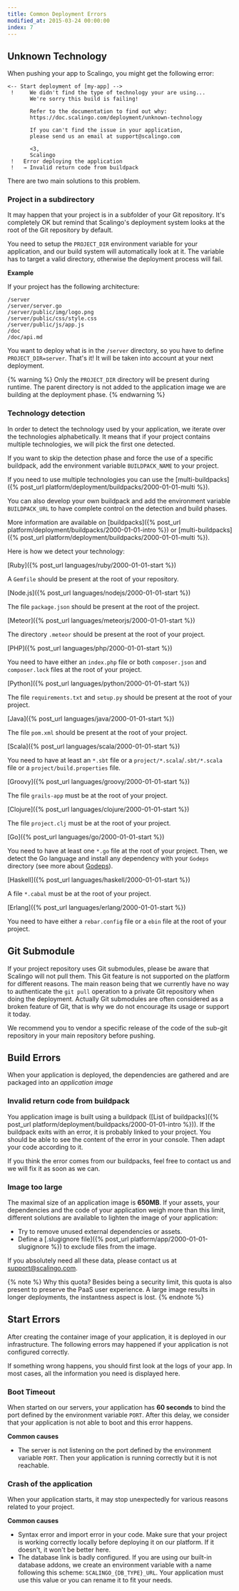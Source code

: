 ```yaml
---
title: Common Deployment Errors
modified_at: 2015-03-24 00:00:00
index: 7
---
```


## Unknown Technology

When pushing your app to Scalingo, you might get the following error:

```text
<-- Start deployment of [my-app] -->
 !     We didn't find the type of technology your are using...
       We're sorry this build is failing!

       Refer to the documentation to find out why:
       https://doc.scalingo.com/deployment/unknown-technology

       If you can't find the issue in your application,
       please send us an email at support@scalingo.com

       <3,
       Scalingo
 !   Error deploying the application
 !   → Invalid return code from buildpack
```

There are two main solutions to this problem.

### Project in a subdirectory

It may happen that your project is in a subfolder of your Git repository. It's
completely OK but remind that Scalingo's deployment system looks at the root of
the Git repository by default.

You need to setup the `PROJECT_DIR` environment variable for your application,
and our build system will automatically look at it. The variable has to target
a valid directory, otherwise the deployment process will fail.

**Example**

If your project has the following architecture:

```text
/server
/server/server.go
/server/public/img/logo.png
/server/public/css/style.css
/server/public/js/app.js
/doc
/doc/api.md
```

You want to deploy what is in the `/server` directory, so you have to define
`PROJECT_DIR=server`. That's it! It will be taken into account at your next
deployment.

{% warning %}
Only the `PROJECT_DIR` directory will be present during runtime. The parent
directory is not added to the application image we are building at the
deployment phase.
{% endwarning %}

### Technology detection

In order to detect the technology used by your application, we iterate over the
technologies alphabetically. It means that if your project contains multiple
technologies, we will pick the first one detected.

If you want to skip the detection phase and force the use of a specific
buildpack, add the environment variable `BUILDPACK_NAME` to your project.

If you need to use multiple technologies you can use the [multi-buildpacks]({%
post_url platform/deployment/buildpacks/2000-01-01-multi %}).

You can also develop your own buildpack and add the environment variable
`BUILDPACK_URL` to have complete control on the detection and build phases.

More information are available on [buildpacks]({% post_url
platform/deployment/buildpacks/2000-01-01-intro %}) or [multi-buildpacks]({%
post_url platform/deployment/buildpacks/2000-01-01-multi %}).

Here is how we detect your technology:

[Ruby]({% post_url languages/ruby/2000-01-01-start %})

A `Gemfile` should be present at the root of your repository.

[Node.js]({% post_url languages/nodejs/2000-01-01-start %})

The file `package.json` should be present at the root of the project.

[Meteor]({% post_url languages/meteorjs/2000-01-01-start %})

The directory `.meteor` should be present at the root of your project.

[PHP]({% post_url languages/php/2000-01-01-start %})

You need to have either an `index.php` file or both `composer.json` and `composer.lock` files at the root of your project.

[Python]({% post_url languages/python/2000-01-01-start %})

The file `requirements.txt` and `setup.py` should be present at the root of your project.

[Java]({% post_url languages/java/2000-01-01-start %})

The file `pom.xml` should be present at the root of your project.

[Scala]({% post_url languages/scala/2000-01-01-start %})

You need to have at least an `*.sbt` file or a `project/*.scala`/`.sbt/*.scala` file or a `project/build.properties` file.

[Groovy]({% post_url languages/groovy/2000-01-01-start %})

The file `grails-app` must be at the root of your project.

[Clojure]({% post_url languages/clojure/2000-01-01-start %})

The file `project.clj` must be at the root of your project.

[Go]({% post_url languages/go/2000-01-01-start %})

You need to have at least one `*.go` file at the root of your project.
Then, we detect the Go language and install any dependency with your `Godeps` directory (see more about [Godeps](https://github.com/tools/godep)).

[Haskell]({% post_url languages/haskell/2000-01-01-start %})

A file `*.cabal` must be at the root of your project.

[Erlang]({% post_url languages/erlang/2000-01-01-start %})

You need to have either a `rebar.config` file or a `ebin` file at the root of your project.

## Git Submodule

If your project repository uses Git submodules, please be aware that Scalingo
will not pull them. This Git feature is not supported on the platform for
different reasons. The main reason being that we currently have no way to
authenticate the `git pull` operation to a private Git repository when doing
the deployment. Actually Git submodules are often considered as a broken
feature of Git, that is why we do not encourage its usage or support it today.

We recommend you to vendor a specific release of the code of the sub-git
repository in your main repository before pushing.

## Build Errors

When your application is deployed, the dependencies are gathered and are packaged
into an _application image_

### Invalid return code from buildpack

You application image is built using a buildpack ([List of buildpacks]({% post_url platform/deployment/buildpacks/2000-01-01-intro %})).
If the buildpack exits with an error, it is probably linked to your project. You should
be able to see the content of the error in your console. Then adapt your code according to it.

If you think the error comes from our buildpacks, feel free to contact us and we will fix
it as soon as we can.

### Image too large

The maximal size of an application image is __650MB__. If your assets, your
dependencies and the code of your application weigh more than this limit,
different solutions are available to lighten the image of your application:

* Try to remove unused external dependencies or assets.
* Define a [.slugignore file]({% post_url platform/app/2000-01-01-slugignore %}) to exclude files from the
  image.

If you absolutely need all these data, please contact us at
[support@scalingo.com](mailto:support@scalingo.com).

{% note %}
  Why this quota? Besides being a security limit, this quota is also present to
  preserve the PaaS user experience. A large image results in longer deployments, the
  instantness aspect is lost.
{% endnote %}

## Start Errors


After creating the container image of your application, it is deployed
in our infrastructure. The following errors may happened if your application
is not configured correctly.

If something wrong happens, you should first look at the logs of your app. In
most cases, all the information you need is displayed here.

### Boot Timeout

When started on our servers, your application has **60 seconds** to bind the
port defined by the environment variable `PORT`. After this delay, we consider
that your application is not able to boot and this error happens.

**Common causes**

* The server is not listening on the port defined by the environment variable
  `PORT`. Then your application is running correctly but it is not reachable.

### Crash of the application

When your application starts, it may stop unexpectedly for various reasons
related to your project.

**Common causes**

* Syntax error and import error in your code. Make sure that your project is
  working correctly locally before deploying it on our platform. If it
  doesn't, it won't be better here.
* The database link is badly configured. If you are using our built-in database
  addons, we create an environment variable with a name following this scheme:
  `SCALINGO_{DB_TYPE}_URL`. Your application must use this value or you can
  rename it to fit your needs.
